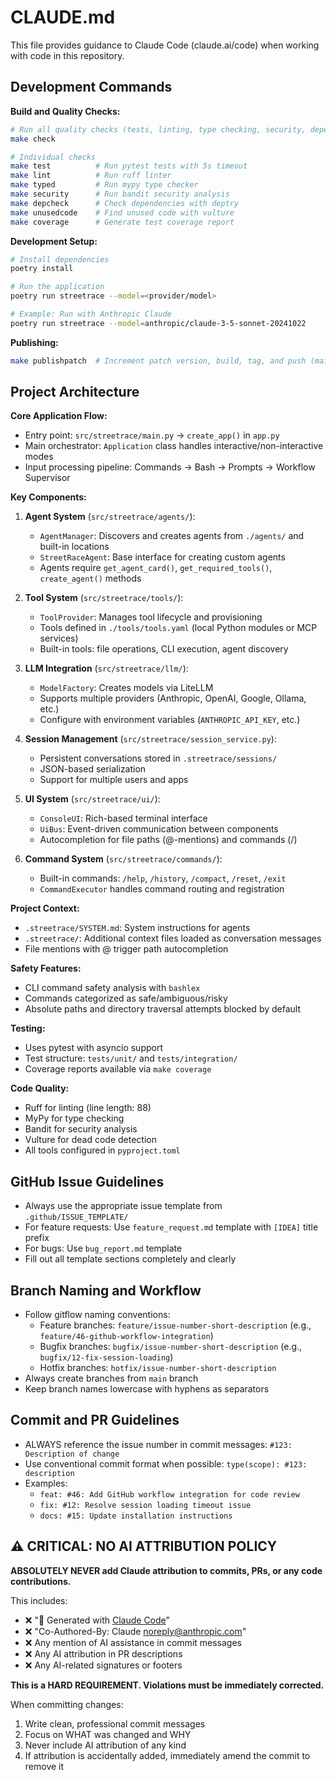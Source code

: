 # CLAUDE.md

This file provides guidance to Claude Code (claude.ai/code) when working with code in this repository.

## Development Commands

**Build and Quality Checks:**
```bash
# Run all quality checks (tests, linting, type checking, security, dependency check, unused code)
make check

# Individual checks
make test          # Run pytest tests with 5s timeout
make lint          # Run ruff linter
make typed         # Run mypy type checker
make security      # Run bandit security analysis
make depcheck      # Check dependencies with deptry
make unusedcode    # Find unused code with vulture
make coverage      # Generate test coverage report
```

**Development Setup:**
```bash
# Install dependencies
poetry install

# Run the application
poetry run streetrace --model=<provider/model>

# Example: Run with Anthropic Claude
poetry run streetrace --model=anthropic/claude-3-5-sonnet-20241022
```

**Publishing:**
```bash
make publishpatch  # Increment patch version, build, tag, and push (main branch only)
```

## Project Architecture

**Core Application Flow:**
- Entry point: `src/streetrace/main.py` → `create_app()` in `app.py`
- Main orchestrator: `Application` class handles interactive/non-interactive modes
- Input processing pipeline: Commands → Bash → Prompts → Workflow Supervisor

**Key Components:**

1. **Agent System** (`src/streetrace/agents/`):
   - `AgentManager`: Discovers and creates agents from `./agents/` and built-in locations
   - `StreetRaceAgent`: Base interface for creating custom agents
   - Agents require `get_agent_card()`, `get_required_tools()`, `create_agent()` methods

2. **Tool System** (`src/streetrace/tools/`):
   - `ToolProvider`: Manages tool lifecycle and provisioning
   - Tools defined in `./tools/tools.yaml` (local Python modules or MCP services)
   - Built-in tools: file operations, CLI execution, agent discovery

3. **LLM Integration** (`src/streetrace/llm/`):
   - `ModelFactory`: Creates models via LiteLLM
   - Supports multiple providers (Anthropic, OpenAI, Google, Ollama, etc.)
   - Configure with environment variables (`ANTHROPIC_API_KEY`, etc.)

4. **Session Management** (`src/streetrace/session_service.py`):
   - Persistent conversations stored in `.streetrace/sessions/`
   - JSON-based serialization
   - Support for multiple users and apps

5. **UI System** (`src/streetrace/ui/`):
   - `ConsoleUI`: Rich-based terminal interface
   - `UiBus`: Event-driven communication between components
   - Autocompletion for file paths (@-mentions) and commands (/)

6. **Command System** (`src/streetrace/commands/`):
   - Built-in commands: `/help`, `/history`, `/compact`, `/reset`, `/exit`
   - `CommandExecutor` handles command routing and registration

**Project Context:**
- `.streetrace/SYSTEM.md`: System instructions for agents
- `.streetrace/`: Additional context files loaded as conversation messages
- File mentions with @ trigger path autocompletion

**Safety Features:**
- CLI command safety analysis with `bashlex`
- Commands categorized as safe/ambiguous/risky
- Absolute paths and directory traversal attempts blocked by default

**Testing:**
- Uses pytest with asyncio support
- Test structure: `tests/unit/` and `tests/integration/`
- Coverage reports available via `make coverage`

**Code Quality:**
- Ruff for linting (line length: 88)
- MyPy for type checking
- Bandit for security analysis
- Vulture for dead code detection
- All tools configured in `pyproject.toml`

## GitHub Issue Guidelines

- Always use the appropriate issue template from `.github/ISSUE_TEMPLATE/`
- For feature requests: Use `feature_request.md` template with `[IDEA]` title prefix
- For bugs: Use `bug_report.md` template
- Fill out all template sections completely and clearly

## Branch Naming and Workflow

- Follow gitflow naming conventions:
  - Feature branches: `feature/issue-number-short-description` (e.g., `feature/46-github-workflow-integration`)
  - Bugfix branches: `bugfix/issue-number-short-description` (e.g., `bugfix/12-fix-session-loading`)
  - Hotfix branches: `hotfix/issue-number-short-description`
- Always create branches from `main` branch
- Keep branch names lowercase with hyphens as separators

## Commit and PR Guidelines

- ALWAYS reference the issue number in commit messages: `#123: Description of change`
- Use conventional commit format when possible: `type(scope): #123: description`
- Examples:
  - `feat: #46: Add GitHub workflow integration for code review`
  - `fix: #12: Resolve session loading timeout issue`
  - `docs: #15: Update installation instructions`

## ⚠️ CRITICAL: NO AI ATTRIBUTION POLICY

**ABSOLUTELY NEVER add Claude attribution to commits, PRs, or any code contributions.**

This includes:
- ❌ "🤖 Generated with [Claude Code](https://claude.ai/code)"
- ❌ "Co-Authored-By: Claude <noreply@anthropic.com>"
- ❌ Any mention of AI assistance in commit messages
- ❌ Any AI attribution in PR descriptions
- ❌ Any AI-related signatures or footers

**This is a HARD REQUIREMENT. Violations must be immediately corrected.**

When committing changes:
1. Write clean, professional commit messages
2. Focus on WHAT was changed and WHY
3. Never include AI attribution of any kind
4. If attribution is accidentally added, immediately amend the commit to remove it